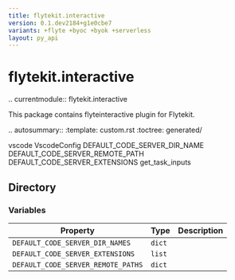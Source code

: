 ```yaml
---
title: flytekit.interactive
version: 0.1.dev2184+g1e0cbe7
variants: +flyte +byoc +byok +serverless
layout: py_api
---
```


# flytekit.interactive


..
currentmodule:: flytekit.interactive

This package contains flyteinteractive plugin for Flytekit.

.. autosummary::
   :template: custom.rst
   :toctree: generated/

   vscode
   VscodeConfig
   DEFAULT_CODE_SERVER_DIR_NAME
   DEFAULT_CODE_SERVER_REMOTE_PATH
   DEFAULT_CODE_SERVER_EXTENSIONS
   get_task_inputs

## Directory

### Variables

| Property | Type | Description |
|-|-|-|
| `DEFAULT_CODE_SERVER_DIR_NAMES` | `dict` |  |
| `DEFAULT_CODE_SERVER_EXTENSIONS` | `list` |  |
| `DEFAULT_CODE_SERVER_REMOTE_PATHS` | `dict` |  |

